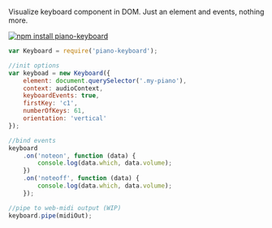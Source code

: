 Visualize keyboard component in DOM. Just an element and events, nothing more.

[![npm install piano-keyboard](https://nodei.co/npm/piano-keyboard.png?mini=true)](https://nodei.co/npm/piano-keyboard/)


```js
var Keyboard = require('piano-keyboard');

//init options
var keyboad = new Keyboard({
	element: document.querySelector('.my-piano'),
	context: audioContext,
	keyboardEvents: true,
	firstKey: 'c1',
	numberOfKeys: 61,
	orientation: 'vertical'
});

//bind events
keyboard
	.on('noteon', function (data) {
		console.log(data.which, data.volume);
	})
	.on('noteoff', function (data) {
		console.log(data.which, data.volume);
	});

//pipe to web-midi output (WIP)
keyboard.pipe(midiOut);
```